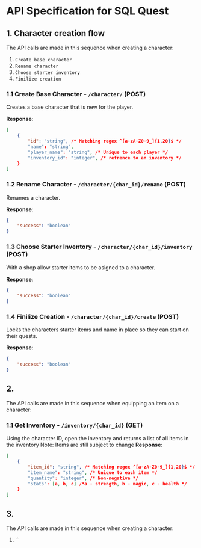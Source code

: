 # API Specification for SQL Quest

## 1.  Character creation flow

The API calls are made in this sequence when creating a character:
1. `Create base character`
2. `Rename character`
3. `Choose starter inventory`
4. `Finilize creation`

### 1.1 Create Base Character - `/character/` (POST)

Creates a base character that is new for the player.

**Response**:

```json
[
    {
        "id": "string", /* Matching regex ^[a-zA-Z0-9_]{1,20}$ */
        "name": "string",
        "player_name": "string", /* Unique to each player */
        "inventory_id": "integer", /* refrence to an inventory */
    }
]
```

### 1.2 Rename Character - `/character/{char_id}/rename` (POST)

Renames a character.

**Response**:

```json
{
    "success": "boolean"
}
```

### 1.3 Choose Starter Inventory - `/character/{char_id}/inventory` (POST)

With a shop allow starter items to be asigned to a character.

**Response**:

```json
{
    "success": "boolean"
}
```

### 1.4 Finilize Creation - `/character/{char_id}/create` (POST)

Locks the characters starter items and name in place so they can start on their quests.

**Response**:

```json
{
    "success": "boolean"
}
```



## 2.  

The API calls are made in this sequence when equipping an item on a character:

### 1.1 Get Inventory - `/inventory/{char_id}` (GET)

Using the character ID, open the inventory and returns a list of all items in the inventory
Note: Items are still subject to change
**Response**:

```json
[
    {
        "item_id": "string", /* Matching regex ^[a-zA-Z0-9_]{1,20}$ */
        "item_name": "string", /* Unique to each item */
        "quantity": "integer", /* Non-negative */
        "stats": [a, b, c] /*a - strength, b - magic, c - health */
    }
]
```




## 3.  

The API calls are made in this sequence when creating a character:
1. ``




